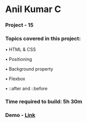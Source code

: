 # Anil Kumar C

### Project - 15

### Topics covered in this project:

•	HTML & CSS

•	Positioning

•	Background property

•	Flexbox

•	::after and ::before

### Time required to build: 5h 30m

### Demo - [Link](https://anil-project-15.netlify.app/ )
